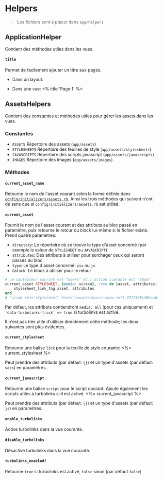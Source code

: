 # Helpers

> Les fichiers sont à placer dans `app/helpers`

## ApplicationHelper

Contient des méthodes utiles dans les vues.

#### `title`

Permet de facilement ajouter un titre aux pages.

- Dans un layout:
	<title>Nom du site<%= ' - ' + yield(:title) if content_for?(:title) %></title>

- Dans une vue:
	<% title 'Page 1' %>

## AssetsHelpers

Contient des constantes et méthodes utiles pour gérer les assets dans les vues.

### Constantes
- `ASSETS` Répertoire des assets (`app/assets`)
- `STYLESHEETS` Répertoire des feuilles de style (`app/assets/stylesheets`)
- `JAVASCRIPTS` Répertoire des scripts javascript (`app/assets/javascripts`)
- `IMAGES` Répertoire des images (`app/assets/images`)

### Méthodes

#### `current_asset_name`
Retourne le nom de l'asset courant selon la forme définie dans [`config/initializers/assets.rb`](https://github.com/juliendargelos/Rails-snippets/tree/master/initializers).
Ainsi les trois méthodes qui suivent n'ont de sens que si `config/initializers/assets.rb` est utilisé.

#### `current_asset`
Fournit le nom de l'asset courant et des attributs au bloc passé en paramètre, puis retourne le retour du block lui-même si le fichier existe. Prend quatre paramètres:
- `directory`: Le répertoire où se trouve le type d'asset concerné (par exemple la valeur de `STYLESHEET` ou `JAVASCRIPT`)
- `attributes`: Des attributs à utiliser pour surchager ceux qui seront passés au bloc
- `type`: Le type d'asset concerné: `css` ou `js`
- `&block`: Le block à utiliser pour le retour

```ruby
# Le controleur courant est "users" et l'action courante est "show"
current_asset STYLESHEET, {media: screen}, :css do |asset, attributes|
	stylesheet_link_tag asset, attributes
end
# '<link rel="stylesheet" href="/assets/users-show.self-2717328c26bcad773e8024db51d8a2e6fde887c25bb67f1ed2f36a34d42e0fd8.css?body=1" media="screen" data-turbolinks-track="true">'
```
Par défaut, les attributs contiendront `media: all` (pour css uniquement) et `'data-turbolinks-track' => true` si turbolinks est activé.

Il n'est pas très utile d'utiliser directement cette méthode; les deux suivantes sont plus évidentes.

#### `current_stylesheet`
Retourne une balise `link` pour la feuille de style courante:
	<%= current_stylesheet %>
	<!-- '<link rel="stylesheet" href="/assets/users-show.self-2717328c26bcad773e8024db51d8a2e6fde887c25bb67f1ed2f36a34d42e0fd8.css?body=1" media="all" data-turbolinks-track="true">' !-->

Peut prendre des attributs (par défaut: `{}`) et un type d'assets (par défaut: `sass`) en paramètres.

#### `current_javascript`
Retourne une balise `script` pour le script courant. Ajoute également les scripts utiles à turbolinks si il est activé.
	<%= current_javascript %>
	<!-- '<script type="javascript" src="/assets/users-show.self-2717328c26bcad773e8024db51d8a2e6fde887c25bb67f1ed2f36a34d42e0fd8.js?body=1" data-turbolinks-track="true"></script>' !-->

Peut prendre des attributs (par défaut: `{}`) et un type d'assets (par défaut: `js`) en paramètres.

#### `enable_turbolinks`
Active turbolinks dans la vue courante.

#### `disable_turbolinks`
Désactive turbolinks dans la vue courante.

#### `turbolinks_enabled?`
Retourne `true` si turbolinks est activé, `false` sinon (par défaut `false`)
